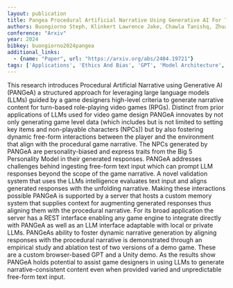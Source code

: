 ```yaml
---
layout: publication
title: Pangea Procedural Artificial Narrative Using Generative AI For Turn-based Video Games
authors: Buongiorno Steph, Klinkert Lawrence Jake, Chawla Tanishq, Zhuang Zixin, Clark Corey
conference: "Arxiv"
year: 2024
bibkey: buongiorno2024pangea
additional_links:
  - {name: "Paper", url: "https://arxiv.org/abs/2404.19721"}
tags: ['Applications', 'Ethics And Bias', 'GPT', 'Model Architecture', 'Prompting', 'RAG', 'Reinforcement Learning']
---
```

This research introduces Procedural Artificial Narrative using Generative AI (PANGeA) a structured approach for leveraging large language models (LLMs) guided by a game designers high-level criteria to generate narrative content for turn-based role-playing video games (RPGs). Distinct from prior applications of LLMs used for video game design PANGeA innovates by not only generating game level data (which includes but is not limited to setting key items and non-playable characters (NPCs)) but by also fostering dynamic free-form interactions between the player and the environment that align with the procedural game narrative. The NPCs generated by PANGeA are personality-biased and express traits from the Big 5 Personality Model in their generated responses. PANGeA addresses challenges behind ingesting free-form text input which can prompt LLM responses beyond the scope of the game narrative. A novel validation system that uses the LLMs intelligence evaluates text input and aligns generated responses with the unfolding narrative. Making these interactions possible PANGeA is supported by a server that hosts a custom memory system that supplies context for augmenting generated responses thus aligning them with the procedural narrative. For its broad application the server has a REST interface enabling any game engine to integrate directly with PANGeA as well as an LLM interface adaptable with local or private LLMs. PANGeAs ability to foster dynamic narrative generation by aligning responses with the procedural narrative is demonstrated through an empirical study and ablation test of two versions of a demo game. These are a custom browser-based GPT and a Unity demo. As the results show PANGeA holds potential to assist game designers in using LLMs to generate narrative-consistent content even when provided varied and unpredictable free-form text input.
